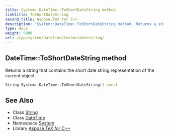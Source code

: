 ```yaml
---
title: System::DateTime::ToShortDateString method
linktitle: ToShortDateString
second_title: Aspose.TeX for C++
description: 'System::DateTime::ToShortDateString method. Returns a string that contains the short date string representation of the current object in C++.'
type: docs
weight: 5000
url: /cpp/system/datetime/toshortdatestring/
---
```

## DateTime::ToShortDateString method


Returns a string that contains the short date string representation of the current object.

```cpp
String System::DateTime::ToShortDateString() const
```

## See Also

* Class [String](../../string/)
* Class [DateTime](../)
* Namespace [System](../../)
* Library [Aspose.TeX for C++](../../../)
